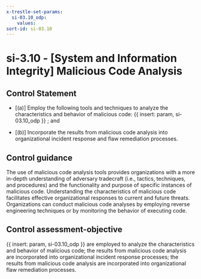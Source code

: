 ```yaml
---
x-trestle-set-params:
  si-03.10_odp:
    values:
sort-id: si-03.10
---
```


# si-3.10 - \[System and Information Integrity\] Malicious Code Analysis

## Control Statement

- \[(a)\] Employ the following tools and techniques to analyze the characteristics and behavior of malicious code: {{ insert: param, si-03.10_odp }} ; and

- \[(b)\] Incorporate the results from malicious code analysis into organizational incident response and flaw remediation processes.

## Control guidance

The use of malicious code analysis tools provides organizations with a more in-depth understanding of adversary tradecraft (i.e., tactics, techniques, and procedures) and the functionality and purpose of specific instances of malicious code. Understanding the characteristics of malicious code facilitates effective organizational responses to current and future threats. Organizations can conduct malicious code analyses by employing reverse engineering techniques or by monitoring the behavior of executing code.

## Control assessment-objective

{{ insert: param, si-03.10_odp }} are employed to analyze the characteristics and behavior of malicious code;
the results from malicious code analysis are incorporated into organizational incident response processes;
the results from malicious code analysis are incorporated into organizational flaw remediation processes.
